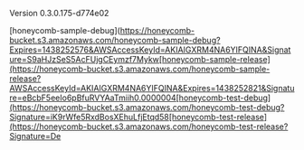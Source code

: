 Version 0.3.0.175-d774e02

[honeycomb-sample-debug](https://honeycomb-bucket.s3.amazonaws.com/honeycomb-sample-debug?Expires=1438252576&AWSAccessKeyId=AKIAIGXRM4NA6YIFQINA&Signature=S9aHJzSeS5AcFUjgCEymzf7Mykw[honeycomb-sample-release](https://honeycomb-bucket.s3.amazonaws.com/honeycomb-sample-release?AWSAccessKeyId=AKIAIGXRM4NA6YIFQINA&Expires=1438252821&Signature=eBcbF5eeIo6pBfuRVYAaTmiih0.0000004[honeycomb-test-debug](https://honeycomb-bucket.s3.amazonaws.com/honeycomb-test-debug?Signature=iK9rWfe5RxdBosXEhuLfjEtqd58[honeycomb-test-release](https://honeycomb-bucket.s3.amazonaws.com/honeycomb-test-release?Signature=De